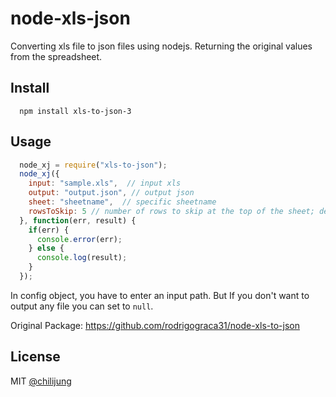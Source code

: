 # node-xls-json

Converting xls file to json files using nodejs. Returning the original values from the spreadsheet.

## Install

```
  npm install xls-to-json-3
```

## Usage

``` javascript
  node_xj = require("xls-to-json");
  node_xj({
    input: "sample.xls",  // input xls
    output: "output.json", // output json
    sheet: "sheetname",  // specific sheetname
    rowsToSkip: 5 // number of rows to skip at the top of the sheet; defaults to 0
  }, function(err, result) {
    if(err) {
      console.error(err);
    } else {
      console.log(result);
    }
  });
```

In config object, you have to enter an input path. But If you don't want to output any file you can set to `null`.

Original Package: https://github.com/rodrigograca31/node-xls-to-json

## License

MIT [@chilijung](http://github.com/chilijung)

